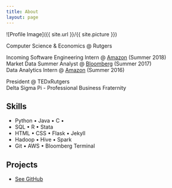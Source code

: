 ```yaml
---
title: About
layout: page
---
```

![Profile Image]({{ site.url }}/{{ site.picture }})

<p>Computer Science &amp; Economics @ Rutgers</p>

<p> Incoming Software Engineering Intern @ <a href="https://amazon.com" target="_blank">Amazon</a> (Summer 2018)<br>
	Market Data Summer Analyst @ <a href="https://bloomberg.com" target="_blank">Bloomberg</a> (Summer 2017)<br>
	Data Analytics Intern @ <a href="https://nbcuniversal.com" target="_blank">Amazon</a> (Summer 2016) </p>

<p> President @ TEDxRutgers <br>
	Delta Sigma Pi - Professional Business Fraternity </p>

<h2>Skills</h2>

<ul class="skill-list">
	<li>Python &bull; Java &bull; C &bull;</li>
	<li>SQL &bull; R &bull; Stata</li>
	<li>HTML &bull; CSS &bull; Flask &bull; Jekyll</li>
	<li>Hadoop &bull; Hive &bull; Spark</li>
	<li>Git &bull; AWS &bull; Bloomberg Terminal</li>
</ul>

<h2>Projects</h2>

<ul>
	<li><a href="https://github.com/hershpatel" target="_blank">See GitHub</a></li>
</ul>
